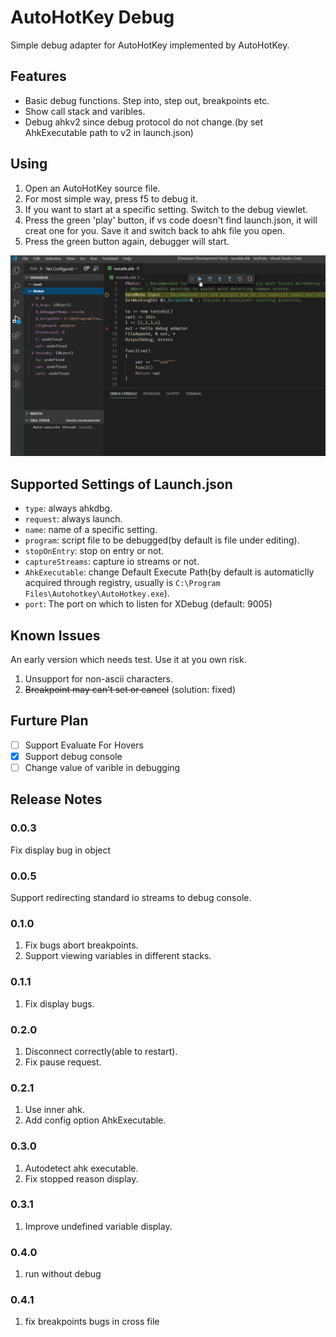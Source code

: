 # AutoHotKey Debug

Simple debug adapter for AutoHotKey implemented by AutoHotKey.

## Features

* Basic debug functions. Step into, step out, breakpoints etc.
* Show call stack and varibles.
* Debug ahkv2 since debug protocol do not change.(by set AhkExecutable path to v2 in launch.json)

## Using

1. Open an AutoHotKey source file.
2. For most simple way, press f5 to debug it.
3. If you want to start at a specific setting. Switch to the debug viewlet.
4. Press the green 'play' button, if vs code doesn't find launch.json, it will creat one for you. Save it and switch back to ahk file you open.
5. Press the green button again, debugger will start.

![Debug](images/debugging.gif)

## Supported Settings of Launch.json

* `type`: always ahkdbg.
* `request`: always launch.
* `name`: name of a specific setting.
* `program`: script file to be debugged(by default is file under editing).
* `stopOnEntry`: stop on entry or not.
* `captureStreams`: capture io streams or not.
* `AhkExecutable`: change Default Execute Path(by default is automaticlly acquired through registry, usually is  `C:\Program Files\Autohotkey\AutoHotkey.exe`).
* `port`: The port on which to listen for XDebug (default: 9005)

## Known Issues

An early version which needs test. Use it at you own risk.
1. Unsupport for non-ascii characters.
2. ~~Breakpoint may can't set or cancel~~ (solution: fixed)

## Furture Plan

* [ ] Support Evaluate For Hovers
* [x] Support debug console
* [ ] Change value of varible in debugging

## Release Notes

### 0.0.3

Fix display bug in object

### 0.0.5

Support redirecting standard io streams to debug console.

### 0.1.0

1. Fix bugs abort breakpoints.
2. Support viewing variables in different stacks.

### 0.1.1

1. Fix display bugs.

### 0.2.0

1. Disconnect correctly(able to restart).
2. Fix pause request.

### 0.2.1

1. Use inner ahk.
2. Add config option AhkExecutable.

### 0.3.0

1. Autodetect ahk executable.
2. Fix stopped reason display.

### 0.3.1

1. Improve undefined variable display.

### 0.4.0

1. run without debug

### 0.4.1

1. fix breakpoints bugs in cross file

